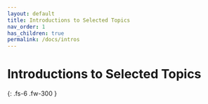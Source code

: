 ```yaml
---
layout: default
title: Introductions to Selected Topics
nav_order: 1
has_children: true
permalink: /docs/intros
---
```


# Introductions to Selected Topics

{: .fs-6 .fw-300 }
